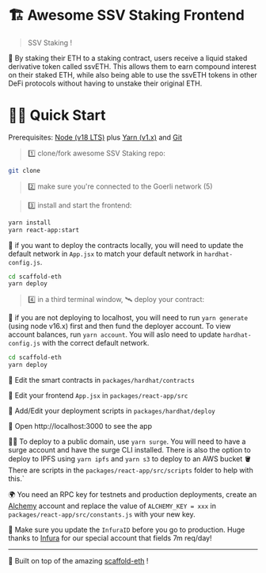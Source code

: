 # 🏗 Awesome SSV Staking Frontend

> SSV Staking !

🚀 By staking their ETH to a staking contract, users receive a liquid staked derivative token called ssvETH. This allows them to earn compound interest on their staked ETH, while also being able to use the ssvETH tokens in other DeFi protocols without having to unstake their original ETH.


# 🏄‍♂️ Quick Start

Prerequisites: [Node (v18 LTS)](https://nodejs.org/en/download/) plus [Yarn (v1.x)](https://classic.yarnpkg.com/en/docs/install/) and [Git](https://git-scm.com/downloads)


> 1️⃣ clone/fork  awesome SSV Staking repo:

```bash
git clone 
```
> 2️⃣ make sure you're connected to the Goerli network (5)

> 3️⃣ install and start the frontend:

```bash
yarn install
yarn react-app:start
```

🚨 if you want to deploy the contracts locally, you will need to update the default network in `App.jsx` to match your default network in `hardhat-config.js`.

```bash
cd scaffold-eth
yarn deploy
```

> 4️⃣ in a third terminal window, 🛰 deploy your contract:

🚨 if you are not deploying to localhost, you will need to run `yarn generate` (using node v16.x) first and then fund the deployer account. To view account balances, run `yarn account`. You will aslo need to update `hardhat-config.js` with the correct default network.

```bash
cd scaffold-eth
yarn deploy
```

🔏 Edit the smart contracts in `packages/hardhat/contracts`

📝 Edit your frontend `App.jsx` in `packages/react-app/src`

💼 Add/Edit your deployment scripts in `packages/hardhat/deploy`

📱 Open http://localhost:3000 to see the app

🚨📡 To deploy to a public domain, use `yarn surge`. You will need to have a surge account and have the surge CLI installed. There is also the option to deploy to IPFS using `yarn ipfs` and `yarn s3` to deploy to an AWS bucket 🪣 There are scripts in the `packages/react-app/src/scripts` folder to help with this.`


🌍 You need an RPC key for testnets and production deployments, create an [Alchemy](https://www.alchemy.com/) account and replace the value of `ALCHEMY_KEY = xxx` in `packages/react-app/src/constants.js` with your new key.

📣 Make sure you update the `InfuraID` before you go to production. Huge thanks to [Infura](https://infura.io/) for our special account that fields 7m req/day!


---

🙏 Built on top of the amazing [scaffold-eth](https://github.com/scaffold-eth/scaffold-eth) !



